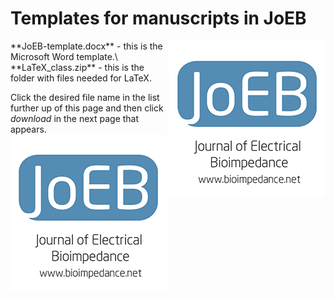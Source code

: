 # Templates for manuscripts in JoEB

<img align="right" src="JoEB-logo-1.png">
**JoEB-template.docx** - this is the Microsoft Word template.\
**LaTeX_class.zip** - this is the folder with files needed for LaTeX.

Click the desired file name in the list further up of this page and then click *download* in the next page that appears.\
![JoEB Logo](JoEB-logo-1.png)
